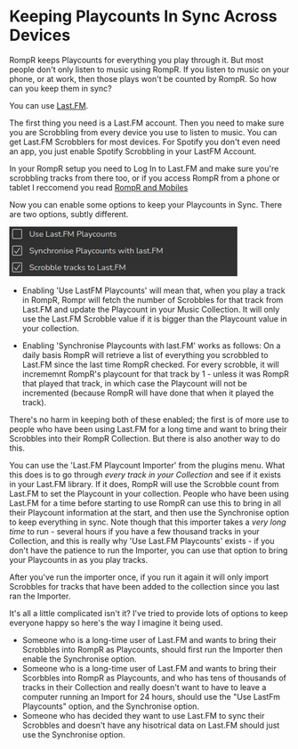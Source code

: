 # Keeping Playcounts In Sync Across Devices

RompR keeps Playcounts for everything you play through it. But most people don't only listen to music using RompR. If you listen to music on your phone, or at work, then those plays won't be counted by RompR. So how can you keep them in sync?

You can use [Last.FM](/RompR/LastFM).

The first thing you need is a Last.FM account. Then you need to make sure you are Scrobbling from every device you use to listen to music. You can get Last.FM Scrobblers for most devices. For Spotify you don't even need an app, you just enable Spotify Scrobbling in your LastFM Account.

In your RompR setup you need to Log In to Last.FM and make sure you're scrobbling tracks from there too, or if you access RompR from a phone or tablet I reccomend you read [RompR and Mobiles](/RompR/Rompr-And-Mobiles)

Now you can enable some options to keep your Playcounts in Sync. There are two options, subtly different.

![](images/lastfmsync.png)

* Enabling 'Use LastFM Playcounts' will mean that, when you play a track in RompR, Rompr will fetch the number of Scrobbles for that track from Last.FM and update the Playcount in your Music Collection. It will only use the Last.FM Scrobble value if it is bigger than the Playcount value in your collection.

* Enabling 'Synchronise Playcounts with last.FM' works as follows: On a daily basis RompR will retrieve a list of everything you scrobbled to Last.FM since the last time RompR checked. For every scrobble, it will incrememnt RompR's playcount for that track by 1 - unless it was RompR that played that track, in which case the Playcount will not be incremented (because RompR will have done that when it played the track).

There's no harm in keeping both of these enabled; the first is of more use to people who have been using Last.FM for a long time and want to bring their Scrobbles into their RompR Collection. But there is also another way to do this.

You can use the 'Last.FM Playcount Importer' from the plugins menu. What this does is to go through *every track in your Collection* and see if it exists in your Last.FM library. If it does, RompR will use the Scrobble count from Last.FM to set the Playcount in your collection. People who have been using Last.FM for a time before starting to use RompR can use this to bring in all their Playcount information at the start, and then use the Synchronise option to keep everything in sync. Note though that this importer takes a *very long time* to run - several hours if you have a few thousand tracks in your Collection, and this is really why 'Use Last.FM Playcounts' exists - if you don't have the patience to run the Importer, you can use that option to bring your Playcounts in as you play tracks.

After you've run the importer once, if you run it again it will only import Scrobbles for tracks that have been added to the collection since you last ran the Importer.

It's all a little complicated isn't it? I've tried to provide lots of options to keep everyone happy so here's the way I imagine it being used.

* Someone who is a long-time user of Last.FM and wants to bring their Scrobbles into RompR as Playcounts, should first run the Importer then enable the Synchronise option.
* Someone who is a long-time user of Last.FM and wants to bring their Scorbbles into RompR as Playcounts, and who has tens of thousands of tracks in their Collection and really doesn't want to have to leave a computer running an Import for 24 hours, should use the "Use LastFm Playcounts" option, and the Synchronise option.
* Someone who has decided they want to use Last.FM to sync their Scrobbles and doesn't have any hisotrical data on Last.FM should just use the Synchronise option.

